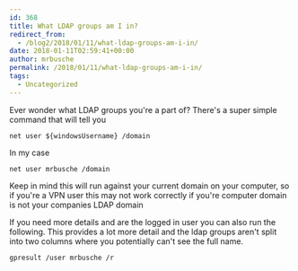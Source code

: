 ```yaml
---
id: 368
title: What LDAP groups am I in?
redirect_from:
  - /blog2/2018/01/11/what-ldap-groups-am-i-in/
date: 2018-01-11T02:59:41+00:00
author: mrbusche
permalink: /2018/01/11/what-ldap-groups-am-i-in/
tags:
  - Uncategorized
---
```


Ever wonder what LDAP groups you're a part of? There's a super simple command that will tell you

    net user ${windowsUsername} /domain

In my case

    net user mrbusche /domain

Keep in mind this will run against your current domain on your computer, so if you're a VPN user this may not work correctly if you're computer domain is not your companies LDAP domain

If you need more details and are the logged in user you can also run the following. This provides a lot more detail and the ldap groups aren't split into two columns where you potentially can't see the full name.

    gpresult /user mrbusche /r
